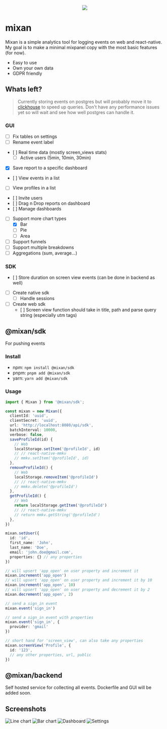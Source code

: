 <p align="center">
  <img src="images/mixan.svg">
</p>

# mixan

Mixan is a simple analytics tool for logging events on web and react-native. My goal is to make a minimal mixpanel copy with the most basic features (for now). 

* Easy to use
* Own your own data
* GDPR friendly

## Whats left?

> Currently storing events on postgres but will probably move it to [clickhouse](https://clickhouse.com/) to speed up queries. Don't have any performance issues yet so will wait and see how well postgres can handle it.

### GUI

* [ ] Fix tables on settings
* [ ] Rename event label
* [ ] Real time data (mostly screen_views stats)
  * [ ] Active users (5min, 10min, 30min)
* [X] Save report to a specific dashboard
* [ ] View events in a list
* [ ] View profiles in a list
* [ ] Invite users
* [ ] Drag n Drop reports on dashboard
* [ ] Manage dashboards
* [ ] Support more chart types
  * [X] Bar
  * [ ] Pie
  * [ ] Area
* [ ] Support funnels
* [ ] Support multiple breakdowns
* [ ] Aggregations (sum, average...)

### SDK

* [ ] Store duration on screen view events (can be done in backend as well)
* [ ] Create native sdk 
  * [ ] Handle sessions
* [ ] Create web sdk
  * [ ] Screen view function should take in title, path and parse query string (especially utm tags)

## @mixan/sdk

For pushing events

### Install

- npm: `npm install @mixan/sdk`
- pnpm: `pnpm add @mixan/sdk`
- yarn: `yarn add @mixan/sdk`

### Usage

```ts
import { Mixan } from '@mixan/sdk';

const mixan = new Mixan({
  clientId: 'uuid',
  clientSecret: 'uuid',
  url: 'http://localhost:8080/api/sdk',
  batchInterval: 10000,
  verbose: false,
  saveProfileId(id) {
    // Web
    localStorage.setItem('@profileId', id)
    // // react-native-mmkv
    // mmkv.setItem('@profileId', id)
  },
  removeProfileId() {
    // Web
    localStorage.removeItem('@profileId')
    // // react-native-mmkv
    // mmkv.delete('@profileId')
  },
  getProfileId() {
    // Web
    return localStorage.getItem('@profileId')
    // // react-native-mmkv
    // return mmkv.getString('@profileId')
  },
})

mixan.setUser({
  id: 'id',
  first_name: 'John',
  last_name: 'Doe',
  email: 'john.doe@gmail.com',
  properties: {} // any properties
})

// will upsert 'app_open' on user property and increment it
mixan.increment('app_open') 
// will upsert 'app_open' on user property and increment it by 10
mixan.increment('app_open', 10)
// will upsert 'app_open' on user property and decrement it by 2 
mixan.decrement('app_open', 2) 

// send a sign_in event 
mixan.event('sign_in')

// send a sign_in event with properties 
mixan.event('sign_in', {
  provider: 'gmail'
})

// short hand for 'screen_view', can also take any properties
mixan.screenView('Profile', {
  id: '123',
  // any other properties, url, public
})
```

## @mixan/backend

Self hosted service for collecting all events. Dockerfile and GUI will be added soon.

## Screenshots

![Line chart](images/line.png)
![Bar chart](images/bar.png)
![Dashboard](images/dashboard.png)
![Settings](images/settings.png)
